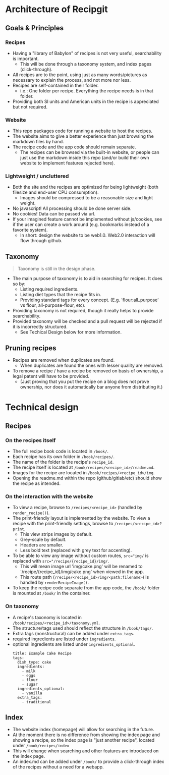 # Architecture of Recipgit
## Goals & Principles
### Recipes
- Having a "library of Babylon" of recipes is not very useful, searchability is important.
  - This will be done through a taxonomy system, and index pages (click-through).
- All recipes are to the point, using just as many words/pictures as necessary to explain the process, and not more nor less.
- Recipes are self-contained in their folder.
  - i.e.: One folder per recipe. Everything the recipe needs is in that folder.
- Providing both SI units and American units in the recipe is appreciated but not required.

### Website
- This repo packages code for running a website to host the recipes.
- The website aims to give a better experience than just browsing the markdown files by hand.
- The recipe code and the app code should remain separate.
  - The recipes can be browsed via the built-in website, or people can just use the markdown inside this repo (and/or build their own website to implement features rejected here).

### Lightweight / uncluttered
- Both the site and the recipes are optimized for being lightweight (both filesize and end-user CPU consumption).
  - Images should be compressed to be a reasonable size and light weight.
- No javascript! All processing should be done server side.
- No cookies! Data can be passed via url.
- If your imagined feature cannot be implemented without js/cookies, see if the user can create a work around (e.g. bookmarks instead of a favorite system).
  - In short: design the website to be web1.0. Web2.0 interaction will flow through github.

## Taxonomy
> Taxonomy is still in the design phase.
- The main purpose of taxonomy is to aid in searching for recipes. It does so by:
  - Listing required ingredients.
  - Listing diet types that the recipe fits in.
  - Providing standard tags for every concept. (E.g. 'flour:all_purpose' vs flour, all-purpose-flour, etc).
- Providing taxonomy is not required, though it really helps to provide searchability.
- Provided taxonomy will be checked and a pull request will be rejected if it is incorrectly structured.
  - See Techical Design below for more information.

## Pruning recipes
- Recipes are removed when duplicates are found.
  - When duplicates are found the ones with lesser quality are removed.
- To remove a recipe / have a recipe be removed on basis of ownership, a legal patent will have to be provided. 
  - (Just proving that you put the recipe on a blog does not prove ownership, nor does it automatically bar anyone from distributing it.)

# Technical design
## Recipes
### On the recipes itself

- The full recipe book code is located in `/book/`.
- Each recipe has its own folder in `/book/recipes/`.
- The name of the folder is the recipe's `recipe_id`.
- The recipe itself is located at `/book/recipes/<recipe_id>/readme.md`.
- Images for the recipe are located in `/book/recipes/<recipe_id>/img`.
- Opening the readme.md within the repo (github/gitlab/etc) should show the recipe as intended. 

### On the interaction with the website

- To view a recipe, browse to `/recipes/<recipe_id>` (handled by `render_recipe()`).
- The print-friendly layout is implemented by the website. To view a recipe with the print-friendly settings, browse to `/recipes/<recipe_id>?print`.
  - This view strips images by default.
  - Grey-scale by default.
  - Headers are smaller.
  - Less bold text (replaced with grey text for accenting).
- To be able to view any image without custom routes, `src="img/` is replaced with `src="/recipe/{recipe_id}/img/`.
  - This will mean image url 'img/cake.png' will be renamed to '/recipe/{recipe_id}/img/cake.png' when viewed in the app.
  - This route path (`/recipe/<recipe_id>/img/<path:filename>`) is handled by `renderRecipeImage()`.
- To keep the recipe code separate from the app code, the `/book/` folder is mounted at `/book/` in the container.

### On taxonomy

- A recipe's taxonomy is located in `/book/recipes/<recipe_id>/taxonomy.yml`.
- The structure/tags used should reflect the structure in `/book/tags/`.
- Extra tags (nonstructural) can be added under `extra_tags`.
- required ingredients are listed under `ingredients`.
- optional ingredients are listed under `ingredients_optional`.
  ```
  title: Example Cake Recipe
  tags:
    dish_type: cake
    ingredients:
      - milk
      - eggs
      - flour
      - sugar
    ingredients_optional:
      - vanilla
    extra_tags:
      - traditional
  ```

## Index
- The website index (homepage) will allow for searching in the future.
- At the moment there is no difference from showing the index page and showing a recipe, so the index page is "just another recipe", located under `/book/recipes/index`
- This will change when searching and other features are introduced on the index page.
- An index.md can be added under `/book/` to provide a click-through index of the recipes without a need for a webapp.
